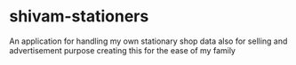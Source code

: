 # shivam-stationers
An application for handling my own stationary shop data also for selling and advertisement purpose creating this for the ease of my family
